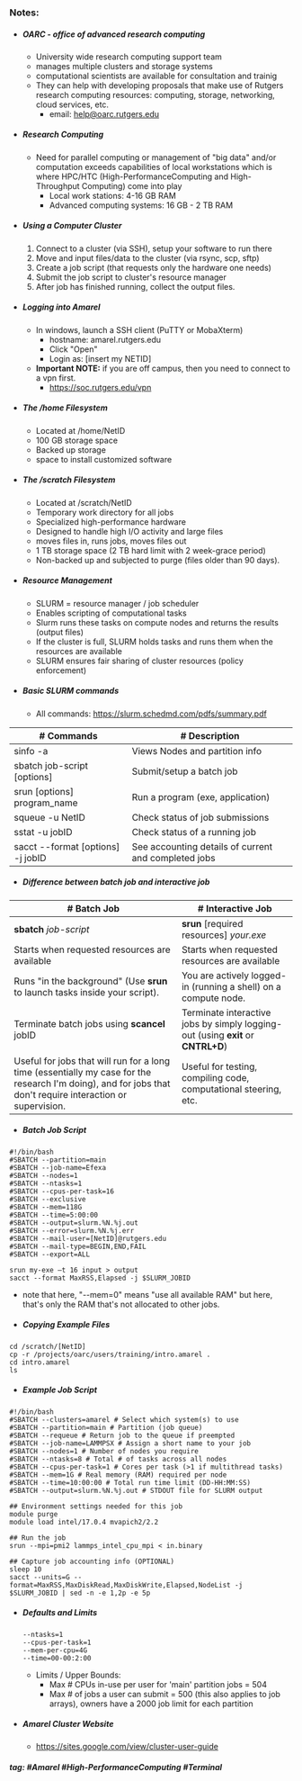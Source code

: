 ### Notes:

- ##### OARC - office of advanced research computing
	- University wide research computing support team
	- manages multiple clusters and storage systems
	- computational scientists are available for consultation and trainig
	- They can help with developing proposals that make use of  Rutgers research computing resources: computing, storage,  networking, cloud services, etc.
		- email: help@oarc.rutgers.edu
	
- ##### Research Computing
	- Need for parallel computing or management of "big data" and/or computation exceeds capabilities of local workstations which is where HPC/HTC (High-PerformanceComputing and High-Throughput Computing) come into play
		- Local work stations: 4-16 GB RAM
		- Advanced computing systems: 16 GB - 2 TB RAM
	
- ##### Using a Computer Cluster
	1. Connect to a cluster (via SSH), setup your software to run there
	2. Move and input files/data to the cluster (via rsync, scp, sftp)
	3. Create a job script (that requests only the hardware one needs)
	4. Submit the job script to cluster's resource manager 
	5. After job has finished running, collect the output files.
	
- ##### Logging into Amarel
	- In windows, launch a SSH client (PuTTY or MobaXterm)
		- hostname: amarel.rutgers.edu
		- Click "Open"
		- Login as: [insert my NETID]
	- **Important NOTE:** if you are off campus, then you need to connect to a vpn first.
		- https://soc.rutgers.edu/vpn
	
- ##### The /home Filesystem
	- Located at /home/NetID
	- 100 GB storage space
	- Backed up storage
	- space to install customized software 
	
- ##### The /scratch Filesystem
	- Located at /scratch/NetID
	- Temporary work directory for all jobs
	- Specialized high-performance hardware
	- Designed to handle high I/O activity and large files
	- moves files in, runs jobs, moves files out
	- 1 TB storage space (2 TB hard limit with 2 week-grace period)
	- Non-backed up and subjected to purge (files older than 90 days).
	
- ##### Resource Management
	- SLURM = resource manager / job scheduler
	- Enables scripting of computational tasks
	- Slurm runs these tasks on compute nodes and returns the results (output files)
	- If the cluster is full, SLURM holds tasks and runs them when the resources are available
	- SLURM ensures fair sharing of cluster resources (policy enforcement)
	
- ##### Basic SLURM commands
	- All commands: https://slurm.schedmd.com/pdfs/summary.pdf

| # Commands                        | # Description                                        |
|-----------------------------------|------------------------------------------------------|
| sinfo -a                          | Views Nodes and partition info                       |
| sbatch job-script [options]       | Submit/setup a batch job                             |
| srun [options] program_name       | Run a program (exe, application)                     |
| squeue -u NetID                   | Check status of job submissions                      |
| sstat -u jobID                    | Check status of a running job                        |
| sacct --format [options] -j jobID | See accounting details of current and completed jobs |

- ##### Difference between ***batch job*** and ***interactive job*** 	
| # Batch Job                                                                                                                                                 | # Interactive Job                                                                |
| ----------------------------------------------------------------------------------------------------------------------------------------------------------- | -------------------------------------------------------------------------------- |
| **sbatch** *job-script*                                                                                                                                     | **srun** [required resources] *your.exe*                                         |
| Starts when requested resources are available                                                                                                               | Starts when requested resources are available                                    |
| Runs "in the background" (Use **srun** to launch tasks inside your script).                                                                                 | You are actively logged-in (running a shell) on a compute node.                  |
| Terminate batch jobs using **scancel** jobID                                                                                                                | Terminate interactive jobs by simply logging-out (using **exit** or **CNTRL+D**) |
| Useful for jobs that will run for a long time (essentially my case for the research I'm doing), and for jobs that don't require interaction or supervision. | Useful for testing, compiling code, computational steering, etc.                 |
- ##### Batch Job Script
```
#!/bin/bash
#SBATCH --partition=main  
#SBATCH --job-name=Efexa  
#SBATCH --nodes=1  
#SBATCH --ntasks=1  
#SBATCH --cpus-per-task=16  
#SBATCH --exclusive  
#SBATCH --mem=118G  
#SBATCH --time=5:00:00  
#SBATCH --output=slurm.%N.%j.out  
#SBATCH --error=slurm.%N.%j.err  
#SBATCH --mail-user=[NetID]@rutgers.edu  
#SBATCH --mail-type=BEGIN,END,FAIL  
#SBATCH --export=ALL

srun my-exe –t 16 input > output  
sacct --format MaxRSS,Elapsed -j $SLURM_JOBID  
```
- note that here, "--mem=0" means "use all available RAM" but here, that's only the RAM that's not allocated to other jobs.

- ##### Copying Example Files
```
cd /scratch/[NetID]
cp -r /projects/oarc/users/training/intro.amarel .  
cd intro.amarel  
ls
```

- ##### Example Job Script
```
#!/bin/bash  
#SBATCH --clusters=amarel # Select which system(s) to use  
#SBATCH --partition=main # Partition (job queue)  
#SBATCH --requeue # Return job to the queue if preempted  
#SBATCH --job-name=LAMMPSX # Assign a short name to your job  
#SBATCH --nodes=1 # Number of nodes you require  
#SBATCH --ntasks=8 # Total # of tasks across all nodes  
#SBATCH --cpus-per-task=1 # Cores per task (>1 if multithread tasks)  
#SBATCH --mem=1G # Real memory (RAM) required per node  
#SBATCH --time=10:00:00 # Total run time limit (DD-HH:MM:SS)  
#SBATCH --output=slurm.%N.%j.out # STDOUT file for SLURM output  

## Environment settings needed for this job  
module purge  
module load intel/17.0.4 mvapich2/2.2

## Run the job  
srun --mpi=pmi2 lammps_intel_cpu_mpi < in.binary  

## Capture job accounting info (OPTIONAL)  
sleep 10  
sacct --units=G --format=MaxRSS,MaxDiskRead,MaxDiskWrite,Elapsed,NodeList -j $SLURM_JOBID | sed -n -e 1,2p -e 5p
```

- ##### Defaults and Limits
	```
	--ntasks=1
	--cpus-per-task=1
	--mem-per-cpu=4G
	--time=00-00:2:00
	```

	- Limits / Upper Bounds:
		- Max # CPUs in-use per user for 'main' partition jobs = 504
		- Max # of jobs a user can submit = 500 (this also applies to job arrays), owners have a 2000 job limit for each partition

- ##### Amarel Cluster Website
	- https://sites.google.com/view/cluster-user-guide



##### tag: #Amarel #High-PerformanceComputing #Terminal 